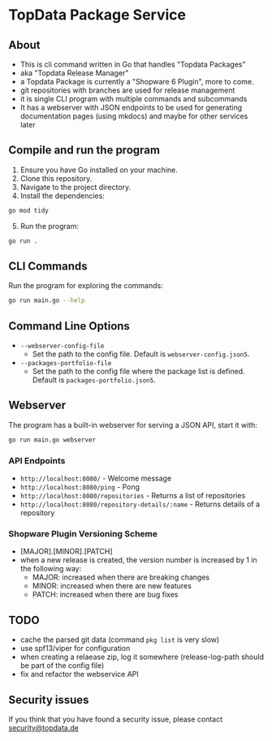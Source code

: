 # TopData Package Service

## About
- This is cli command written in Go that handles "Topdata Packages"
- aka "Topdata Release Manager"
- a Topdata Package is currently a "Shopware 6 Plugin", more to come.
- git repositories with branches are used for release management 
- it is single CLI program with multiple commands and subcommands
- It has a webserver with JSON endpoints to be used for generating documentation pages (using mkdocs) and maybe for other services later

## Compile and run the program

1. Ensure you have Go installed on your machine.
2. Clone this repository.
3. Navigate to the project directory.
4. Install the dependencies:
```bash
go mod tidy
```
5. Run the program:
```bash
go run .
```


## CLI Commands
Run the program for exploring the commands:
```bash
go run main.go --help
```

## Command Line Options
- `--webserver-config-file`
  - Set the path to the config file. Default is `webserver-config.json5`.
- `--packages-portfolio-file`
  - Set the path to the config file where the package list is defined. Default is `packages-portfolio.json5`. 



## Webserver
The program has a built-in webserver for serving a JSON API, start it with:
```bash
go run main.go webserver
```

### API Endpoints

- `http://localhost:8080/` - Welcome message
- `http://localhost:8080/ping` - Pong
- `http://localhost:8080/repositories` - Returns a list of repositories
- `http://localhost:8080/repository-details/:name` - Returns details of a repository


### Shopware Plugin Versioning Scheme
- [MAJOR].[MINOR].[PATCH]
- when a new release is created, the version number is increased by 1 in the following way:
  - MAJOR: increased when there are breaking changes
  - MINOR: increased when there are new features
  - PATCH: increased when there are bug fixes 

## TODO
- cache the parsed git data (command `pkg list` is very slow)
- use spf13/viper for configuration
- when creating a relaease zip, log it somewhere (release-log-path should be part of the config file)
- fix and refactor the webservice API


## Security issues
If you think that you have found a security issue, please contact security@topdata.de
